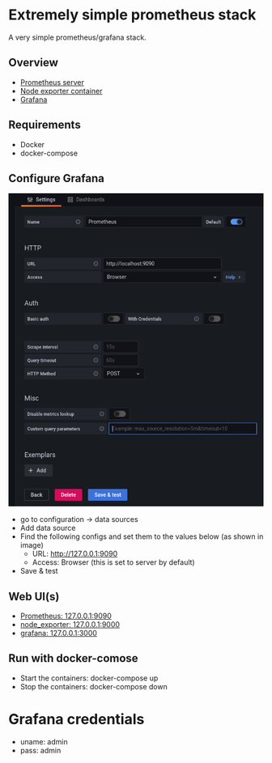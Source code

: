 # Extremely simple prometheus stack

A very simple prometheus/grafana stack.

## Overview
 - [Prometheus server](https://prometheus.io/docs/prometheus/latest/installation/)
 - [Node exporter container](https://github.com/prometheus/node_exporter)
 - [Grafana](https://grafana.com/docs/grafana/latest/installation/docker/)

## Requirements
  - Docker
  - docker-compose

## Configure Grafana
![Prometheus config](./image/prometheus_setup.png)
 - go to configuration -> data sources
 - Add data source
 - Find the following configs and set them to the values below (as shown in image)
    * URL: http://127.0.0.1:9090
    * Access: Browser (this is set to server by default)
 - Save & test

## Web UI(s)
 - [Prometheus: 127.0.0.1:9090](127.0.0.1:9090)
 - [node_exporter: 127.0.0.1:9000](127.0.0.1:9000)
 - [grafana: 127.0.0.1:3000](127.0.0.1:3000)

## Run with docker-comose
 - Start the containers: docker-compose up 
 - Stop the containers: docker-compose down 

# Grafana credentials
 - uname: admin
 - pass: admin

